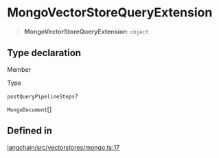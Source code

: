 MongoVectorStoreQueryExtension
==============================

> **MongoVectorStoreQueryExtension**: `object`

Type declaration[​](#type-declaration "Direct link to Type declaration")
------------------------------------------------------------------------

Member

Type

`postQueryPipelineSteps`?

`MongoDocument`\[\]

Defined in[​](#defined-in "Direct link to Defined in")
------------------------------------------------------

[langchain/src/vectorstores/mongo.ts:17](https://github.com/hwchase17/langchainjs/blob/46e1734/langchain/src/vectorstores/mongo.ts#L17)